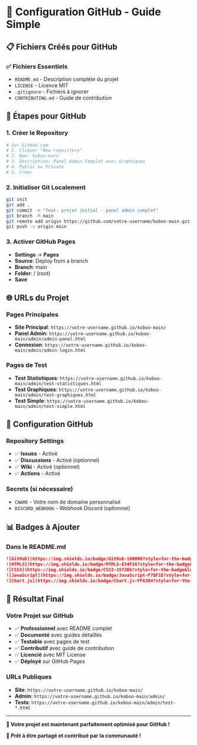 # 🚀 Configuration GitHub - Guide Simple

## 📋 Fichiers Créés pour GitHub

### ✅ **Fichiers Essentiels**
- `README.md` - Description complète du projet
- `LICENSE` - Licence MIT
- `.gitignore` - Fichiers à ignorer
- `CONTRIBUTING.md` - Guide de contribution

## 🎯 Étapes pour GitHub

### 1. **Créer le Repository**
```bash
# Sur GitHub.com
# 1. Cliquer "New repository"
# 2. Nom: koboo-main
# 3. Description: Panel Admin Complet avec Graphiques
# 4. Public ou Private
# 5. Créer
```

### 2. **Initialiser Git Localement**
```bash
git init
git add .
git commit -m "feat: projet initial - panel admin complet"
git branch -M main
git remote add origin https://github.com/votre-username/koboo-main.git
git push -u origin main
```

### 3. **Activer GitHub Pages**
- **Settings** → **Pages**
- **Source**: Deploy from a branch
- **Branch**: main
- **Folder**: / (root)
- **Save**

## 🌐 URLs du Projet

### **Pages Principales**
- **Site Principal**: `https://votre-username.github.io/koboo-main/`
- **Panel Admin**: `https://votre-username.github.io/koboo-main/admin/admin-panel.html`
- **Connexion**: `https://votre-username.github.io/koboo-main/admin/admin-login.html`

### **Pages de Test**
- **Test Statistiques**: `https://votre-username.github.io/koboo-main/admin/test-statistiques.html`
- **Test Graphiques**: `https://votre-username.github.io/koboo-main/admin/test-graphiques.html`
- **Test Simple**: `https://votre-username.github.io/koboo-main/admin/test-simple.html`

## 🔧 Configuration GitHub

### **Repository Settings**
- ✅ **Issues** - Activé
- ✅ **Discussions** - Activé (optionnel)
- ✅ **Wiki** - Activé (optionnel)
- ✅ **Actions** - Activé

### **Secrets (si nécessaire)**
- `CNAME` - Votre nom de domaine personnalisé
- `DISCORD_WEBHOOK` - Webhook Discord (optionnel)

## 📊 Badges à Ajouter

### **Dans le README.md**
```markdown
![GitHub](https://img.shields.io/badge/GitHub-100000?style=for-the-badge&logo=github&logoColor=white)
![HTML5](https://img.shields.io/badge/HTML5-E34F26?style=for-the-badge&logo=html5&logoColor=white)
![CSS3](https://img.shields.io/badge/CSS3-1572B6?style=for-the-badge&logo=css3&logoColor=white)
![JavaScript](https://img.shields.io/badge/JavaScript-F7DF1E?style=for-the-badge&logo=javascript&logoColor=black)
![Chart.js](https://img.shields.io/badge/Chart.js-FF6384?style=for-the-badge&logo=chart.js&logoColor=white)
```

## 🎉 Résultat Final

### **Votre Projet sur GitHub**
- ✅ **Professionnel** avec README complet
- ✅ **Documenté** avec guides détaillés
- ✅ **Testable** avec pages de test
- ✅ **Contributif** avec guide de contribution
- ✅ **Licencié** avec MIT License
- ✅ **Déployé** sur GitHub Pages

### **URLs Publiques**
- **Site**: `https://votre-username.github.io/koboo-main/`
- **Admin**: `https://votre-username.github.io/koboo-main/admin/`
- **Tests**: `https://votre-username.github.io/koboo-main/admin/test-*.html`

---

**🎯 Votre projet est maintenant parfaitement optimisé pour GitHub !**

**🚀 Prêt à être partagé et contribué par la communauté !**
